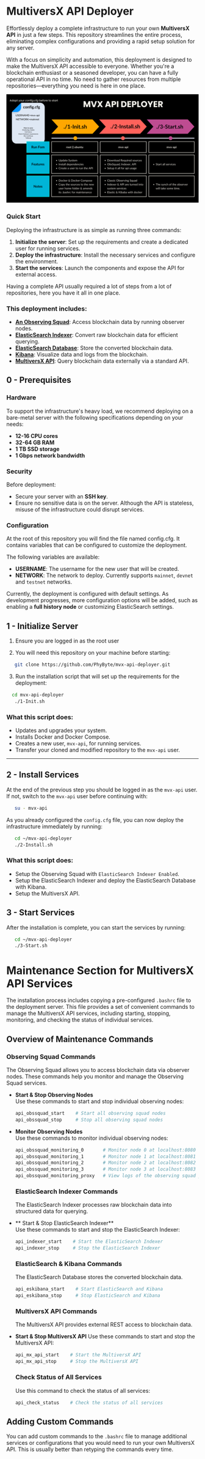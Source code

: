 # MultiversX API Deployer

Effortlessly deploy a complete infrastructure to run your own **MultiversX API** in just a few steps. This repository streamlines the entire process, eliminating complex configurations and providing a rapid setup solution for any server.

With a focus on simplicity and automation, this deployment is designed to make the MultiversX API accessible to everyone. Whether you're a blockchain enthusiast or a seasoned developer, you can have a fully operational API in no time. No need to gather resources from multiple repositories—everything you need is here in one place.

![MultiversX API Overview](README.png)

### **Quick Start**
Deploying the infrastructure is as simple as running three commands:
1. **Initialize the server**: Set up the requirements and create a dedicated user for running services.
2. **Deploy the infrastructure**: Install the necessary services and configure the environment.
3. **Start the services**: Launch the components and expose the API for external access.


Having a complete API usually required a lot of steps from a lot of repositories, here you have it all in one place.

### **This deployment includes:**
- [**An Observing Squad**](https://docs.multiversx.com/integrators/observing-squad): Access blockchain data by running observer nodes.
- [**ElasticSearch Indexer**](https://docs.multiversx.com/sdk-and-tools/indexer/#observer-client): Convert raw blockchain data for efficient querying.
- [**ElasticSearch Database**](https://github.com/elastic/elasticsearch): Store the converted blockchain data.
- [**Kibana**](https://github.com/elastic/kibana): Visualize data and logs from the blockchain.
- [**MultiversX API**](https://docs.multiversx.com/sdk-and-tools/rest-api/multiversx-api): Query blockchain data externally via a standard API.


## **0 - Prerequisites**

### **Hardware**
To support the infrastructure's heavy load, we recommend deploying on a bare-metal server with the following specifications depending on your needs:

- **12-16 CPU cores**
- **32-64 GB RAM**
- **1 TB SSD storage**
- **1 Gbps network bandwidth**

### **Security**
Before deployment:
- Secure your server with an **SSH key**.
- Ensure no sensitive data is on the server. Although the API is stateless, misuse of the infrastructure could disrupt services.

### **Configuration**
At the root of this repository you will find the file named config.cfg. It contains variables that can be configured to customize the deployment.

The following variables are available:
- **USERNAME**: The username for the new user that will be created.
- **NETWORK**: The network to deploy. Currently supports `mainnet`, `devnet` and `testnet` networks.

Currently, the deployment is configured with default settings. As development progresses, more configuration options will be added, such as enabling a **full history node** or customizing ElasticSearch settings.

## **1 - Initialize Server**

1. Ensure you are logged in as the root user

2. You will need this repository on your machine before starting:
```bash
   git clone https://github.com/PhyByte/mvx-api-deployer.git
```

3. Run the installation script that will set up the requirements for the deployment:
```bash
  cd mvx-api-deployer
   ./1-Init.sh
```

### **What this script does:**
- Updates and upgrades your system.
- Installs Docker and Docker Compose.
- Creates a new user, `mvx-api`, for running services.
- Transfer your cloned and modified repository to the `mvx-api` user.

---

## **2 - Install Services**

At the end of the previous step you should be logged in as the `mvx-api` user. If not, switch to the `mvx-api` user before continuing with:
```bash
   su - mvx-api
```

As you already configured the `config.cfg` file, you can now deploy the infrastructure immediately by running: 
```bash
   cd ~/mvx-api-deployer
   ./2-Install.sh
 ```


### **What this script does:**
- Setup the Observing Squad with `ElasticSearch Indexer Enabled`.
- Setup the ElasticSearch Indexer and deploy the ElasticSearch Database with Kibana.
- Setup the MultiversX API.


## **3 - Start Services**

After the installation is complete, you can start the services by running:
```bash
   cd ~/mvx-api-deployer
   ./3-Start.sh
```

# Maintenance Section for MultiversX API Services

The installation process includes copying a pre-configured `.bashrc` file to the deployment server. This file provides a set of convenient commands to manage the MultiversX API services, including starting, stopping, monitoring, and checking the status of individual services.

## **Overview of Maintenance Commands**

### **Observing Squad Commands**
The Observing Squad allows you to access blockchain data via observer nodes. These commands help you monitor and manage the Observing Squad services.
- **Start & Stop Observing Nodes**  
  Use these commands to start and stop individual observing nodes:
  ```bash
  api_obssquad_start    # Start all observing squad nodes
  api_obssquad_stop     # Stop all observing squad nodes
  ```
- **Monitor Observing Nodes**  
  Use these commands to monitor individual observing nodes:
  ```bash
  api_obssquad_monitoring_0       # Monitor node 0 at localhost:8080
  api_obssquad_monitoring_1       # Monitor node 1 at localhost:8081
  api_obssquad_monitoring_2       # Monitor node 2 at localhost:8082
  api_obssquad_monitoring_3       # Monitor node 3 at localhost:8083
  api_obssquad_monitoring_proxy   # View logs of the observing squad proxy service
  ```


  ### **ElasticSearch Indexer Commands**
  The ElasticSearch Indexer processes raw blockchain data into structured data for querying.

- ** Start & Stop ElasticSearch Indexer**  
  Use these commands to start and stop the ElasticSearch Indexer:
  ```bash
  api_indexer_start    # Start the ElasticSearch Indexer
  api_indexer_stop     # Stop the ElasticSearch Indexer
  ```

  ### **ElasticSearch & Kibana Commands**
  The ElasticSearch Database stores the converted blockchain data.
  ```bash
  api_eskibana_start    # Start ElasticSearch and Kibana
  api_eskibana_stop     # Stop ElasticSearch and Kibana
  ```

   ### **MultiversX API Commands**
   The MultiversX API provides external REST access to blockchain data.

- **Start & Stop MultiversX API**
  Use these commands to start and stop the MultiversX API:
  ```bash
  api_mx_api_start    # Start the MultiversX API
  api_mx_api_stop     # Stop the MultiversX API
  ```

  ### **Check Status of All Services**
   Use this command to check the status of all services:
   ```bash
   api_check_status    # Check the status of all services
   ```

## Adding Custom Commands
You can add custom commands to the `.bashrc` file to manage additional services or configurations that you would need to run your own MultiversX API. This is usually better than retyping the commands every time.